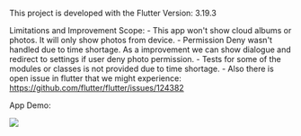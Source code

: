 This project is developed with the Flutter Version: 3.19.3 

Limitations and Improvement Scope:
    - This app won't show cloud albums or photos. It will only show photos from device.
    - Permission Deny wasn't handled due to time shortage. As a improvement we can show dialogue and redirect to settings if user deny photo permission.
    - Tests for some of the modules or classes is not provided due to time shortage.
    - Also there is open issue in flutter that we might experience: https://github.com/flutter/flutter/issues/124382



App Demo:

![](https://drive.google.com/file/d/1HbFtK3llxC9GNtYEpXMsp5U1GbCYcgdN/view?usp=sharing)